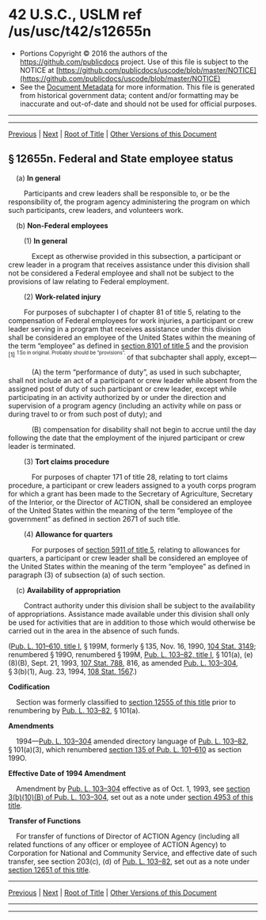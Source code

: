---
---

# 42 U.S.C., USLM ref /us/usc/t42/s12655n

* Portions Copyright © 2016 the authors of the https://github.com/publicdocs project.
  Use of this file is subject to the NOTICE at [https://github.com/publicdocs/uscode/blob/master/NOTICE](https://github.com/publicdocs/uscode/blob/master/NOTICE)
* See the [Document Metadata](././../../../../../..//README.md) for more information.
  This file is generated from historical government data; content and/or formatting may be inaccurate and out-of-date and should not be used for official purposes.

----------
----------

[Previous](./../../../../../..//us/usc/t42/ch129/schI/dI/m__us_usc_t42_s12655m.md) | [Next](./../../../../../..//us/usc/t42/ch129/schI/dJ/m__us_usc_t42_ch129_schI_dJ.md) | [Root of Title](./../../../../../../) | [Other Versions of this Document](https://publicdocs.github.io/go/links?ns=uslm&ref=%2Fus%2Fusc%2Ft42%2Fs12655n)

## § 12655n. Federal and State employee status

    (a) __In general__ 

        Participants and crew leaders shall be responsible to, or be the responsibility of, the program agency administering the program on which such participants, crew leaders, and volunteers work.

    (b) __Non-Federal employees__ 

        (1) __In general__ 

            Except as otherwise provided in this subsection, a participant or crew leader in a program that receives assistance under this division shall not be considered a Federal employee and shall not be subject to the provisions of law relating to Federal employment.

        (2) __Work-related injury__ 

        For purposes of subchapter I of chapter 81 of title 5, relating to the compensation of Federal employees for work injuries, a participant or crew leader serving in a program that receives assistance under this division shall be considered an employee of the United States within the meaning of the term “employee” as defined in [section 8101 of title 5][/us/usc/t5/s8101] and the provision  <sup>\[1\]</sup>  <sup><sup> 1 So in original. Probably should be “provisions”. </sup></sup>  of that subchapter shall apply, except—

            (A) the term “performance of duty”, as used in such subchapter, shall not include an act of a participant or crew leader while absent from the assigned post of duty of such participant or crew leader, except while participating in an activity authorized by or under the direction and supervision of a program agency (including an activity while on pass or during travel to or from such post of duty); and

            (B) compensation for disability shall not begin to accrue until the day following the date that the employment of the injured participant or crew leader is terminated.

        (3) __Tort claims procedure__ 

            For purposes of chapter 171 of title 28, relating to tort claims procedure, a participant or crew leaders assigned to a youth corps program for which a grant has been made to the Secretary of Agriculture, Secretary of the Interior, or the Director of ACTION, shall be considered an employee of the United States within the meaning of the term “employee of the government” as defined in section 2671 of such title.

        (4) __Allowance for quarters__ 

            For purposes of [section 5911 of title 5][/us/usc/t5/s5911], relating to allowances for quarters, a participant or crew leader shall be considered an employee of the United States within the meaning of the term “employee” as defined in paragraph (3) of subsection (a) of such section.

    (c) __Availability of appropriation__ 

        Contract authority under this division shall be subject to the availability of appropriations. Assistance made available under this division shall only be used for activities that are in addition to those which would otherwise be carried out in the area in the absence of such funds.

([Pub. L. 101–610, title I][/us/pl/101/610/tI], § 199M, formerly § 135, Nov. 16, 1990, [104 Stat. 3149][/us/stat/104/3149]; renumbered § 199O, renumbered § 199M, [Pub. L. 103–82, title I][/us/pl/103/82/tI], § 101(a), (e)(8)(B), Sept. 21, 1993, [107 Stat. 788][/us/stat/107/788], 816, as amended [Pub. L. 103–304][/us/pl/103/304], § 3(b)(1), Aug. 23, 1994, [108 Stat. 1567][/us/stat/108/1567].)

 __Codification__ 

    Section was formerly classified to [section 12555 of this title][/us/usc/t42/s12555] prior to renumbering by [Pub. L. 103–82][/us/pl/103/82], § 101(a).

 __Amendments__ 

    1994—[Pub. L. 103–304][/us/pl/103/304] amended directory language of [Pub. L. 103–82][/us/pl/103/82], § 101(a)(3), which renumbered [section 135 of Pub. L. 101–610][/us/pl/101/610/s135] as section 199O.

 __Effective Date of 1994 Amendment__ 

    Amendment by [Pub. L. 103–304][/us/pl/103/304] effective as of Oct. 1, 1993, see [section 3(b)(10)(B) of Pub. L. 103–304][/us/pl/103/304/s3/b/10/B], set out as a note under [section 4953 of this title][/us/usc/t42/s4953].

 __Transfer of Functions__ 

    For transfer of functions of Director of ACTION Agency (including all related functions of any officer or employee of ACTION Agency) to Corporation for National and Community Service, and effective date of such transfer, see section 203(c), (d) of [Pub. L. 103–82][/us/pl/103/82], set out as a note under [section 12651 of this title][/us/usc/t42/s12651].

----------

[Previous](./../../../../../..//us/usc/t42/ch129/schI/dI/m__us_usc_t42_s12655m.md) | [Next](./../../../../../..//us/usc/t42/ch129/schI/dJ/m__us_usc_t42_ch129_schI_dJ.md) | [Root of Title](./../../../../../../) | [Other Versions of this Document](https://publicdocs.github.io/go/links?ns=uslm&ref=%2Fus%2Fusc%2Ft42%2Fs12655n)

----------
----------

[/us/usc/t5/s8101]: https://publicdocs.github.io/go/links?ns=uslm&ref=%2Fus%2Fusc%2Ft5%2Fs8101
[/us/usc/t5/s5911]: https://publicdocs.github.io/go/links?ns=uslm&ref=%2Fus%2Fusc%2Ft5%2Fs5911
[/us/pl/101/610/tI]: https://publicdocs.github.io/go/links?ns=uslm&ref=%2Fus%2Fpl%2F101%2F610%2FtI
[/us/stat/104/3149]: https://publicdocs.github.io/go/links?ns=uslm&ref=%2Fus%2Fstat%2F104%2F3149
[/us/pl/103/82/tI]: https://publicdocs.github.io/go/links?ns=uslm&ref=%2Fus%2Fpl%2F103%2F82%2FtI
[/us/stat/107/788]: https://publicdocs.github.io/go/links?ns=uslm&ref=%2Fus%2Fstat%2F107%2F788
[/us/pl/103/304]: https://publicdocs.github.io/go/links?ns=uslm&ref=%2Fus%2Fpl%2F103%2F304
[/us/stat/108/1567]: https://publicdocs.github.io/go/links?ns=uslm&ref=%2Fus%2Fstat%2F108%2F1567
[/us/usc/t42/s12555]: https://publicdocs.github.io/go/links?ns=uslm&ref=%2Fus%2Fusc%2Ft42%2Fs12555
[/us/pl/103/82]: https://publicdocs.github.io/go/links?ns=uslm&ref=%2Fus%2Fpl%2F103%2F82
[/us/pl/103/304]: https://publicdocs.github.io/go/links?ns=uslm&ref=%2Fus%2Fpl%2F103%2F304
[/us/pl/103/82]: https://publicdocs.github.io/go/links?ns=uslm&ref=%2Fus%2Fpl%2F103%2F82
[/us/pl/101/610/s135]: https://publicdocs.github.io/go/links?ns=uslm&ref=%2Fus%2Fpl%2F101%2F610%2Fs135
[/us/pl/103/304]: https://publicdocs.github.io/go/links?ns=uslm&ref=%2Fus%2Fpl%2F103%2F304
[/us/pl/103/304/s3/b/10/B]: https://publicdocs.github.io/go/links?ns=uslm&ref=%2Fus%2Fpl%2F103%2F304%2Fs3%2Fb%2F10%2FB
[/us/usc/t42/s4953]: https://publicdocs.github.io/go/links?ns=uslm&ref=%2Fus%2Fusc%2Ft42%2Fs4953
[/us/pl/103/82]: https://publicdocs.github.io/go/links?ns=uslm&ref=%2Fus%2Fpl%2F103%2F82
[/us/usc/t42/s12651]: https://publicdocs.github.io/go/links?ns=uslm&ref=%2Fus%2Fusc%2Ft42%2Fs12651


